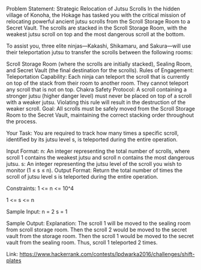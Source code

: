 Problem Statement: Strategic Relocation of Jutsu Scrolls
In the hidden village of Konoha, the Hokage has tasked you with the critical mission of relocating powerful ancient jutsu scrolls from the Scroll Storage Room to a Secret Vault.
The scrolls are stacked in the Scroll Storage Room, with the weakest jutsu scroll on top and the most dangerous scroll at the bottom.

To assist you, three elite ninjas—Kakashi, Shikamaru, and Sakura—will use their teleportation jutsu to transfer the scrolls between the following rooms:

Scroll Storage Room (where the scrolls are initially stacked),
Sealing Room, and
Secret Vault (the final destination for the scrolls).
Rules of Engagement:
Teleportation Capability: Each ninja can teleport the scroll that is currently on top of the stack from their room to another room. They cannot teleport any scroll that is not on top.
Chakra Safety Protocol: A scroll containing a stronger jutsu (higher danger level) must never be placed on top of a scroll with a weaker jutsu. Violating this rule will result in the destruction of the weaker scroll.
Goal: All scrolls must be safely moved from the Scroll Storage Room to the Secret Vault, maintaining the correct stacking order throughout the process.

Your Task:
You are required to track how many times a specific scroll, identified by its jutsu level s, is teleported during the entire operation.

Input Format:
n: An integer representing the total number of scrolls, where scroll 1 contains the weakest jutsu and scroll n contains the most dangerous jutsu.
s: An integer representing the jutsu level of the scroll you wish to monitor (1 ≤ s ≤ n).
Output Format:
Return the total number of times the scroll of jutsu level s is teleported during the entire operation.

Constraints:
1 <= n <= 10^4

1 <= s <= n

Sample Input:
n = 2
s = 1

Sample Output:
Explanation: The scroll 1 will be moved to the sealing room from scroll storage room. Then the scroll 2 would be moved to the secret vault from the storage room. Then the scroll 1 would be moved to the secret vault from the sealing room. Thus, scroll 1 teleported 2 times.

Link: https://www.hackerrank.com/contests/lpdwarka2016/challenges/shift-plates
